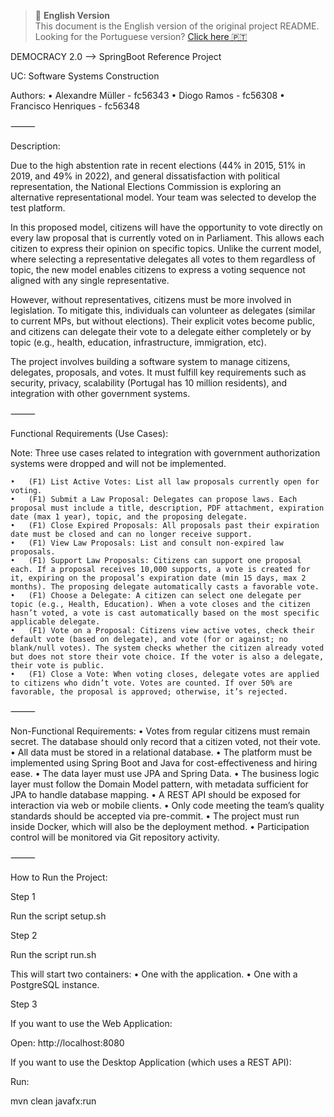 
> 📘 **English Version**  
> This document is the English version of the original project README.  
> Looking for the Portuguese version? [Click here 🇵🇹](./README.pt.md)

DEMOCRACY 2.0 –> SpringBoot Reference Project

UC: Software Systems Construction

Authors:
	•	Alexandre Müller - fc56343
	•	Diogo Ramos - fc56308
	•	Francisco Henriques - fc56348

⸻

Description:

Due to the high abstention rate in recent elections (44% in 2015, 51% in 2019, and 49% in 2022), and general dissatisfaction with political representation, the National Elections Commission is exploring an alternative representational model. Your team was selected to develop the test platform.

In this proposed model, citizens will have the opportunity to vote directly on every law proposal that is currently voted on in Parliament. This allows each citizen to express their opinion on specific topics. Unlike the current model, where selecting a representative delegates all votes to them regardless of topic, the new model enables citizens to express a voting sequence not aligned with any single representative.

However, without representatives, citizens must be more involved in legislation. To mitigate this, individuals can volunteer as delegates (similar to current MPs, but without elections). Their explicit votes become public, and citizens can delegate their vote to a delegate either completely or by topic (e.g., health, education, infrastructure, immigration, etc).

The project involves building a software system to manage citizens, delegates, proposals, and votes. It must fulfill key requirements such as security, privacy, scalability (Portugal has 10 million residents), and integration with other government systems.

⸻

Functional Requirements (Use Cases):

Note: Three use cases related to integration with government authorization systems were dropped and will not be implemented.

	•	(F1) List Active Votes: List all law proposals currently open for voting.
	•	(F1) Submit a Law Proposal: Delegates can propose laws. Each proposal must include a title, description, PDF attachment, expiration date (max 1 year), topic, and the proposing delegate.
	•	(F1) Close Expired Proposals: All proposals past their expiration date must be closed and can no longer receive support.
	•	(F1) View Law Proposals: List and consult non-expired law proposals.
	•	(F1) Support Law Proposals: Citizens can support one proposal each. If a proposal receives 10,000 supports, a vote is created for it, expiring on the proposal’s expiration date (min 15 days, max 2 months). The proposing delegate automatically casts a favorable vote.
	•	(F1) Choose a Delegate: A citizen can select one delegate per topic (e.g., Health, Education). When a vote closes and the citizen hasn’t voted, a vote is cast automatically based on the most specific applicable delegate.
	•	(F1) Vote on a Proposal: Citizens view active votes, check their default vote (based on delegate), and vote (for or against; no blank/null votes). The system checks whether the citizen already voted but does not store their vote choice. If the voter is also a delegate, their vote is public.
	•	(F1) Close a Vote: When voting closes, delegate votes are applied to citizens who didn’t vote. Votes are counted. If over 50% are favorable, the proposal is approved; otherwise, it’s rejected.

⸻

Non-Functional Requirements:
	•	Votes from regular citizens must remain secret. The database should only record that a citizen voted, not their vote.
	•	All data must be stored in a relational database.
	•	The platform must be implemented using Spring Boot and Java for cost-effectiveness and hiring ease.
	•	The data layer must use JPA and Spring Data.
	•	The business logic layer must follow the Domain Model pattern, with metadata sufficient for JPA to handle database mapping.
	•	A REST API should be exposed for interaction via web or mobile clients.
	•	Only code meeting the team’s quality standards should be accepted via pre-commit.
	•	The project must run inside Docker, which will also be the deployment method.
	•	Participation control will be monitored via Git repository activity.

⸻

How to Run the Project:

Step 1

Run the script setup.sh

Step 2

Run the script run.sh

This will start two containers:
	•	One with the application.
	•	One with a PostgreSQL instance.

Step 3

If you want to use the Web Application:

Open: http://localhost:8080

If you want to use the Desktop Application (which uses a REST API):

Run:

mvn clean javafx:run
